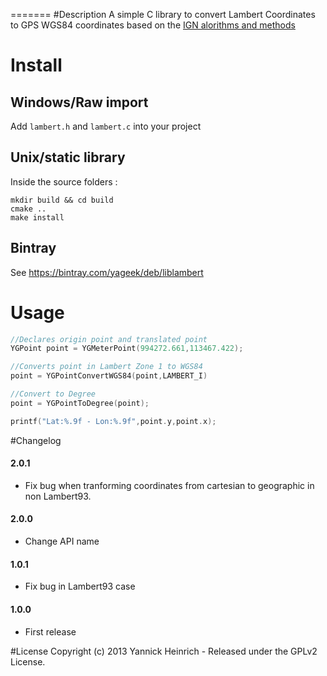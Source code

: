 =======
#Description
A simple C library to convert Lambert Coordinates to GPS WGS84 coordinates based on the [IGN alorithms and methods](http://geodesie.ign.fr/contenu/fichiers/documentation/algorithmes/notice/NTG_71.pdf)

# Install

## Windows/Raw import

Add `lambert.h` and `lambert.c` into your project

## Unix/static library

Inside the source folders :

	mkdir build && cd build
	cmake ..
	make install

## Bintray

 See https://bintray.com/yageek/deb/liblambert

# Usage

```c
//Declares origin point and translated point
YGPoint point = YGMeterPoint(994272.661,113467.422);

//Converts point in Lambert Zone 1 to WGS84
point = YGPointConvertWGS84(point,LAMBERT_I)

//Convert to Degree
point = YGPointToDegree(point);

printf("Lat:%.9f - Lon:%.9f",point.y,point.x);
```

#Changelog
#### 2.0.1
* Fix bug when tranforming coordinates from cartesian to geographic in non Lambert93.

#### 2.0.0
* Change API name

#### 1.0.1
* Fix bug in Lambert93 case

#### 1.0.0
* First release

#License
Copyright (c) 2013 Yannick Heinrich - Released under the GPLv2 License.
